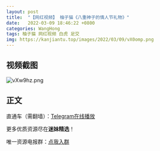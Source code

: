 ```yaml
---
layout: post
title:  "【网红视频】 柚子猫《八重神子的情人节礼物》"
date:   2022-03-09 18:46:22 +0800
categories: WangHong
tags: 柚子猫 网红视频 白虎 足交
img: https://kanjiantu.top/images/2022/03/09/vX0omp.png
---
```



## 视频截图

![vXw9hz.png](https://kanjiantu.top/images/2022/03/09/vX0sUC.png)

## 正文

直通车（需翻墙）：[Telegram在线播放](https://t.me/mimeijingxuan/4)

更多优质资源尽在**迷妹精选**！

唯一资源电报群：[点我入群](https://t.me/mimeijingxuan)


